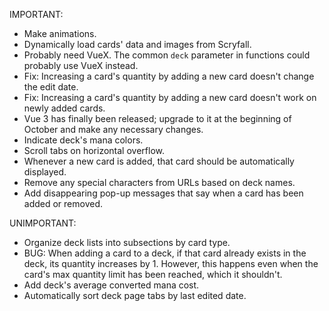 IMPORTANT:

- Make animations.
- Dynamically load cards' data and images from Scryfall.
- Probably need VueX. The common `deck` parameter in functions could probably use VueX instead.
- Fix: Increasing a card's quantity by adding a new card doesn't change the edit date.
- Fix: Increasing a card's quantity by adding a new card doesn't work on newly added cards.
- Vue 3 has finally been released; upgrade to it at the beginning of October and make any necessary changes.
- Indicate deck's mana colors.
- Scroll tabs on horizontal overflow.
- Whenever a new card is added, that card should be automatically displayed.
- Remove any special characters from URLs based on deck names.
- Add disappearing pop-up messages that say when a card has been added or removed.

UNIMPORTANT:

- Organize deck lists into subsections by card type.
- BUG: When adding a card to a deck, if that card already exists in the deck, its quantity increases by 1. However, this happens even when the card's max quantity limit has been reached, which it shouldn't.
- Add deck's average converted mana cost.
- Automatically sort deck page tabs by last edited date.